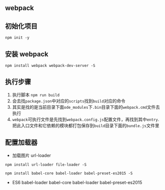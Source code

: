 ## webpack
## 初始化项目
```
npm init -y
```

## 安装 webpack
```
npm install webpack webpack-dev-server -S
```

## 执行步骤
1. 执行脚本 `npm run build`
2. 会去找`package.json`中对应的`scripts`找到`build`对应的命令
3. 其实是找的是当前目录下面`ode_modules`下`.bin`目录下面的`webpack.cmd`文件去执行
4. `webpack`可执行文件是先找到`webpack.config.js`配置文件，再找到其中`entry`.把此入口文件和它依赖的模块都打包保存到`build`目录下面的`bundle.js`文件里

## 配置加载器
- 加载图片 url-loader
```
npm install url-loader file-loader -S
```

```
npm install babel-core babel-loader babel-preset-es2015 -S
```
- ES6 babel-loader
  babel-core babel-loader babel-preset-es2015